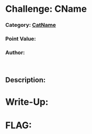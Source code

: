 # **Challenge:** CName


### **Category:** [CatName](../)
### **Point Value:**
### **Author:**
<br>

## **Description:**


# **Write-Up:**
  
# **FLAG:** 


[^1]: Included links to the source code may be out of date as they were what I recorded during the competition, and may be different now.
